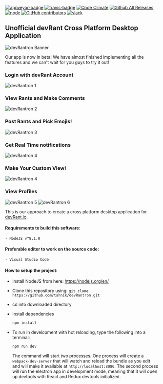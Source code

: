 [![appveyor-badge]][appveyor-url]
[![travis-badge]][travis-url]
[![Code Climate](https://codeclimate.com/github/tahnik/devRantron/badges/gpa.svg)](https://codeclimate.com/github/tahnik/devRantron)
[![Github All Releases](https://img.shields.io/github/downloads/tahnik/devRantron/total.svg)](https://github.com/tahnik/devRantron/releases)
[![node](http://img.shields.io/badge/node-8.x-brightgreen.svg)](https://nodejs.org/en/)
[![GitHub contributors](https://img.shields.io/github/contributors/tahnik/devRantron.svg)](https://github.com/tahnik/devRantron/graphs/contributors)
[![slack](https://img.shields.io/badge/slack-devRantron-blue.svg)](https://devrantron.slack.com/)
## Unofficial devRant Cross Platform Desktop Application
![devRantron Banner](https://i.imgur.com/dMWxH4x.png)

Our app is now in beta! We have almost finished implementing all the features and we can't wait for you guys to try it out!
### Login with devRant Account
![devRantron 1](https://raw.githubusercontent.com/tahnik/devRantron/master/app/screenshots/login.png)
### View Rants and Make Comments
![devRantron 2](https://raw.githubusercontent.com/tahnik/devRantron/master/app/screenshots/view.png)
### Post Rants and Pick Emojis!
![devRantron 3](https://raw.githubusercontent.com/tahnik/devRantron/master/app/screenshots/post.png)
### Get Real Time notifications
![devRantron 4](https://raw.githubusercontent.com/tahnik/devRantron/master/app/screenshots/notif.png)
### Make Your Custom View!
![devRantron 4](https://raw.githubusercontent.com/tahnik/devRantron/master/app/screenshots/custom.png)
### View Profiles
![devRantron 5](https://raw.githubusercontent.com/tahnik/devRantron/master/app/screenshots/profile.png)
![devRantron 6](https://raw.githubusercontent.com/tahnik/devRantron/master/app/screenshots/profile_card.png)

This is our approach to create a cross platform desktop application for [devRant.io].

#### Requirements to build this software:
    - NodeJS v^8.1.0
#### Preferable editor to work on the source code:
    - Visual Studio Code

#### How to setup the project:
- Install NodeJS from here: https://nodejs.org/en/
- Clone this repository using:
    `git clone https://github.com/tahnik/devRantron.git`
- cd into downloaded directory
- Install dependencies
    ```bash
    npm install
    ```

- To run in development with hot reloading, type the following into a terminal:

    ```bash
    npm run dev
    ```

    The command will start two processes. One process will create a `webpack-dev-server` that will watch and reload the bundle as you edit and will make it available at `http://localhost:8080`.
    The second process will run the electron app in development mode, meaning that it will open up devtools with React and Redux devtools initialized.

[devRant.io]: <http://devrant.io>
[appveyor-badge]: https://img.shields.io/appveyor/ci/tahnik/devRantron/master.svg
[appveyor-url]: https://ci.appveyor.com/project/tahnik/devrantron
[travis-badge]: https://img.shields.io/travis/tahnik/devRantron/master.svg
[travis-url]: https://travis-ci.org/tahnik/devRantron
